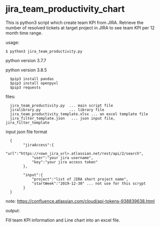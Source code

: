 # jira_team_productivity_chart
This is python3 script which create team KPI from JIRA.
Retrieve the number of resolved tickets at target project in JIRA to see team KPI per 12 month time range.

usage:

<code>$ python3 jira_team_productivity.py <json file> </code>

python version 3.7.7

python version 3.8.5

      $pip3 install pandas
      $pip3 install openpyxl
      $pip3 requests

files:

      jira_team_productivity.py  ... main script file
      jiralibrary.py             ... library file
      jira_team_productivity_template.xlsx ... an excel template file
      jira_filter_template.json   ... json input file, jira_filter_template


input json file format

      {
            "jiraAccess":{
                "url":"https://<own_jira_url>.atlassian.net/rest/api/2/search",
                "user":"your jira username",
                "key":"your jira access token"
            },

            "input":{
                "project":"list of JIRA short project name",
                "startWeek":"2019-12-30" ... not use for this scrypt
            }
      }

note:
https://confluence.atlassian.com/cloud/api-tokens-938839638.html

output:

Fill team KPI information and Line chart into an excel file.
